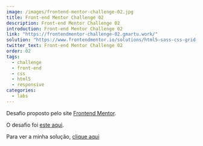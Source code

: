 ```yaml
---
image: /images/frontend-mentor-challenge-02.jpg
title: Front-end Mentor Challenge 02
description: Front-end Mentor Challenge 02
introduction: Front-end Mentor Challenge 02
link: "https://frontendmentor-challenge-02.gmartu.work/"
solution: "https://www.frontendmentor.io/solutions/html5-sass-css-grid-flex-box-and-npm-scripts-ZiApo2slb"
twitter_text: Front-end Mentor Challenge 02
order: 02
tags:
  - challenge
  - front-end
  - css
  - html5
  - responsive
categories:
  - labs
---
```


Desafio proposto pelo site [Frontend Mentor](https://www.frontendmentor.io).

O desafio foi [este aqui](https://www.frontendmentor.io/challenges/four-card-feature-section-weK1eFYK).

Para ver a minha solução, [clique aqui](https://frontendmentor-challenge-02.gmartu.work/)
